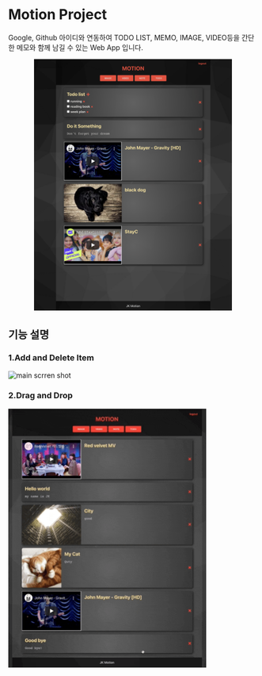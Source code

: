 # Motion Project

Google, Github 아이디와 연동하여 TODO LIST, MEMO, IMAGE, VIDEO등을 간단한 메모와 함께 남길 수 있는 Web App 입니다.

<p align="center">
<img width="400" alt="main scrren shot" src="./resource/main.png">
</p>

## 기능 설명

### 1.Add and Delete Item

<img width="400" alt="main scrren shot" src="./resource/using_information.gif">

### 2.Drag and Drop

<img width="400" alt="main scrren shot" src="./resource/DragandDrop.gif">
